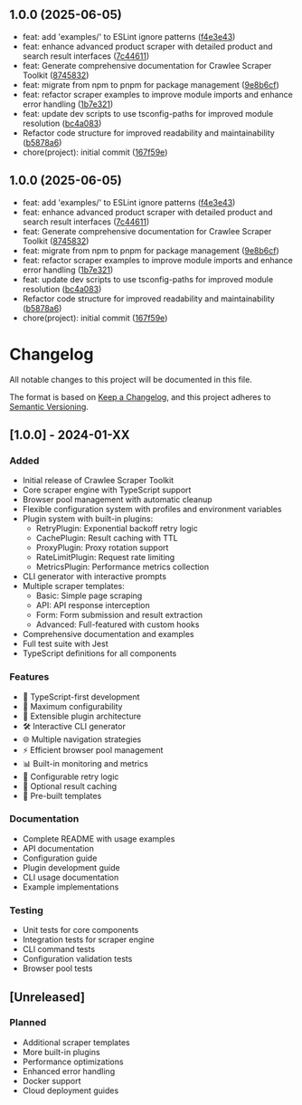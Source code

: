 ## 1.0.0 (2025-06-05)

* feat: add 'examples/' to ESLint ignore patterns ([f4e3e43](https://github.com/devalexanderdaza/crawlee-scraper-toolkit/commit/f4e3e43))
* feat: enhance advanced product scraper with detailed product and search result interfaces ([7c44611](https://github.com/devalexanderdaza/crawlee-scraper-toolkit/commit/7c44611))
* feat: Generate comprehensive documentation for Crawlee Scraper Toolkit ([8745832](https://github.com/devalexanderdaza/crawlee-scraper-toolkit/commit/8745832))
* feat: migrate from npm to pnpm for package management ([9e8b6cf](https://github.com/devalexanderdaza/crawlee-scraper-toolkit/commit/9e8b6cf))
* feat: refactor scraper examples to improve module imports and enhance error handling ([1b7e321](https://github.com/devalexanderdaza/crawlee-scraper-toolkit/commit/1b7e321))
* feat: update dev scripts to use tsconfig-paths for improved module resolution ([bc4a083](https://github.com/devalexanderdaza/crawlee-scraper-toolkit/commit/bc4a083))
* Refactor code structure for improved readability and maintainability ([b5878a6](https://github.com/devalexanderdaza/crawlee-scraper-toolkit/commit/b5878a6))
* chore(project): initial commit ([167f59e](https://github.com/devalexanderdaza/crawlee-scraper-toolkit/commit/167f59e))



## 1.0.0 (2025-06-05)

* feat: add 'examples/' to ESLint ignore patterns ([f4e3e43](https://github.com/devalexanderdaza/crawlee-scraper-toolkit/commit/f4e3e43))
* feat: enhance advanced product scraper with detailed product and search result interfaces ([7c44611](https://github.com/devalexanderdaza/crawlee-scraper-toolkit/commit/7c44611))
* feat: Generate comprehensive documentation for Crawlee Scraper Toolkit ([8745832](https://github.com/devalexanderdaza/crawlee-scraper-toolkit/commit/8745832))
* feat: migrate from npm to pnpm for package management ([9e8b6cf](https://github.com/devalexanderdaza/crawlee-scraper-toolkit/commit/9e8b6cf))
* feat: refactor scraper examples to improve module imports and enhance error handling ([1b7e321](https://github.com/devalexanderdaza/crawlee-scraper-toolkit/commit/1b7e321))
* feat: update dev scripts to use tsconfig-paths for improved module resolution ([bc4a083](https://github.com/devalexanderdaza/crawlee-scraper-toolkit/commit/bc4a083))
* Refactor code structure for improved readability and maintainability ([b5878a6](https://github.com/devalexanderdaza/crawlee-scraper-toolkit/commit/b5878a6))
* chore(project): initial commit ([167f59e](https://github.com/devalexanderdaza/crawlee-scraper-toolkit/commit/167f59e))



# Changelog

All notable changes to this project will be documented in this file.

The format is based on [Keep a Changelog](https://keepachangelog.com/en/1.0.0/),
and this project adheres to [Semantic Versioning](https://semver.org/spec/v2.0.0.html).

## [1.0.0] - 2024-01-XX

### Added
- Initial release of Crawlee Scraper Toolkit
- Core scraper engine with TypeScript support
- Browser pool management with automatic cleanup
- Flexible configuration system with profiles and environment variables
- Plugin system with built-in plugins:
  - RetryPlugin: Exponential backoff retry logic
  - CachePlugin: Result caching with TTL
  - ProxyPlugin: Proxy rotation support
  - RateLimitPlugin: Request rate limiting
  - MetricsPlugin: Performance metrics collection
- CLI generator with interactive prompts
- Multiple scraper templates:
  - Basic: Simple page scraping
  - API: API response interception
  - Form: Form submission and result extraction
  - Advanced: Full-featured with custom hooks
- Comprehensive documentation and examples
- Full test suite with Jest
- TypeScript definitions for all components

### Features
- 🎯 TypeScript-first development
- 🔧 Maximum configurability
- 🔌 Extensible plugin architecture
- 🛠️ Interactive CLI generator
- 🌐 Multiple navigation strategies
- ⚡ Efficient browser pool management
- 📊 Built-in monitoring and metrics
- 🔄 Configurable retry logic
- 💾 Optional result caching
- 🎨 Pre-built templates

### Documentation
- Complete README with usage examples
- API documentation
- Configuration guide
- Plugin development guide
- CLI usage documentation
- Example implementations

### Testing
- Unit tests for core components
- Integration tests for scraper engine
- CLI command tests
- Configuration validation tests
- Browser pool tests

## [Unreleased]

### Planned
- Additional scraper templates
- More built-in plugins
- Performance optimizations
- Enhanced error handling
- Docker support
- Cloud deployment guides

